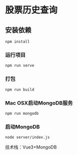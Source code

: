 <!--
 * @Author: Chen Bo
 * @Date: 2021-02-19 17:13:24
 * @LastEditTime: 2021-03-03 16:54:10
 * @LastEditors: Please set LastEditors
 * @Description: In User Settings Edit
 * @FilePath: /gupiao/README.md
-->
# 股票历史查询

## 安装依赖
```
npm install
```

### 运行项目
```
npm run serve
```

### 打包
```
npm run build
```

### Mac OSX启动MongoDB服务
```
npm run mongodb
```

### 启动MongoDB
```
node server/index.js
```


技术栈：Vue3+MongoDB


